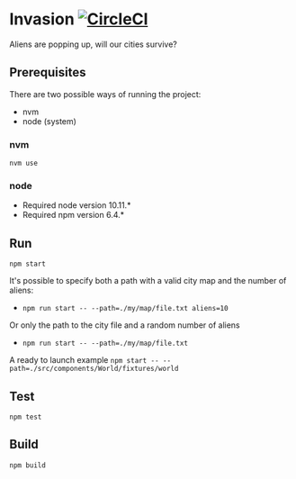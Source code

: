 # Invasion [![CircleCI](https://circleci.com/gh/sabau/invasion/tree/master.svg?style=svg)](https://circleci.com/gh/sabau/invasion/tree/master)

Aliens are popping up, will our cities survive?

## Prerequisites

There are two possible ways of running the project:
* nvm
* node (system)

### nvm

`nvm use`

### node

* Required node version 10.11.*
* Required npm version 6.4.*

## Run

`npm start`

It's possible to specify both a path with a valid city map and the number of aliens:
  - `npm run start -- --path=./my/map/file.txt aliens=10`
  
Or only the path to the city file and a random number of aliens
  - `npm run start -- --path=./my/map/file.txt`

A ready to launch example
`npm start -- --path=./src/components/World/fixtures/world`


## Test

`npm test`

## Build

`npm build`
